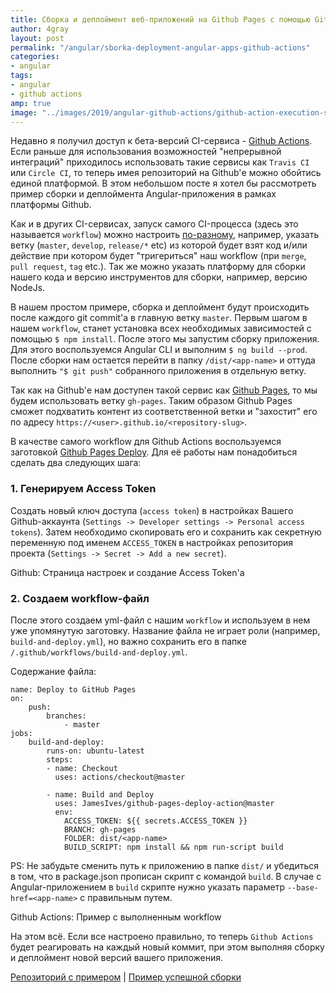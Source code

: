 ```yaml
---
title: Сборка и деплоймент веб-приложений на Github Pages с помощью Github Actions
author: 4gray
layout: post
permalink: "/angular/sborka-deployment-angular-apps-github-actions"
categories:
- angular
tags:
- angular
- github actions
amp: true
image: "../images/2019/angular-github-actions/github-action-execution-success.jpg"
---
```


Недавно я получил доступ к бета-версий CI-сервиса - [Github Actions](https://github.com/actions). Если раньше для использования возможностей "непрерывной интеграций" приходилось использовать такие сервисы как `Travis CI` или `Circle CI`, то теперь имея репозиторий на Github'е можно обойтись единой платформой. В этом небольшом посте я хотел бы рассмотреть пример сборки и деплоймента Angular-приложения в рамках платформы Github. 

Как и в других CI-сервисах, запуск самого CI-процесса (здесь это называется `workflow`) можно настроить [по-разному](https://help.github.com/en/articles/events-that-trigger-workflows), например, указать ветку (`master`, `develop`, `release/*` etc) из которой будет взят код и/или действие при котором будет "тригериться" наш workflow (при `merge`, `pull request`, `tag` etc.). Так же можно указать платформу для сборки нашего кода и версию инструментов для сборки, например, версию NodeJs. 

В нашем простом примере, сборка и деплоймент будут происходить после каждого git commit'a в главную ветку `master`.  Первым шагом в нашем `workflow`, станет установка всех необходимых зависимостей с помощью `$ npm install`. После этого мы запустим сборку приложения. Для этого воспользуемся Angular CLI и выполним `$ ng build --prod`. После сборки нам остается перейти в папку `/dist/<app-name>` и оттуда выполнить `"$ git push"` собранного приложения в отдельную ветку. 

Так как на Github'е нам доступен такой сервис как [Github Pages](https://pages.github.com/), то мы будем использовать ветку `gh-pages`. Таким образом Github Pages сможет подхватить контент из соответственной ветки и "захостит" его по адресу `https://<user>.github.io/<repository-slug>`. 

В качестве самого workflow для Github Actions воспользуемся заготовкой [Github Pages Deploy](https://github.com/JamesIves/github-pages-deploy-action). Для её работы нам понадобиться сделать два следующих шага:

### 1. Генерируем Access Token
Создать новый ключ доступа (`access token`) в настройках Вашего Github-аккаунта (`Settings -> Developer settings -> Personal access tokens`). Затем необходимо скопировать его и сохранить как секретную переменную под именем `ACCESS_TOKEN` в настройках репозитория проекта (`Settings -> Secret -> Add a new secret`).


<div class="center-image">
    <amp-img src="https://artslab.info/images/2019/angular-github-actions/github-action-execution-success.jpg" alt="Github: Страница настроек и создание Access Token" title="Github Settings - Accesss Token" width="802" height="432" layout="responsive"></amp-img>
    <figcaption>Github: Страница настроек и создание Access Token'а</figcaption>
</div>

### 2. Создаем workflow-файл
После этого создаем yml-файл с нашим `workflow` и используем в нем уже упомянутую заготовку. Название файла не играет роли (например, `build-and-deploy.yml`), но важно сохранить его в папке `/.github/workflows/build-and-deploy.yml`. 

Содержание файла:  
```
name: Deploy to GitHub Pages
on:
    push:
        branches:
            - master
jobs:
    build-and-deploy:
        runs-on: ubuntu-latest
        steps:
        - name: Checkout
          uses: actions/checkout@master

        - name: Build and Deploy
          uses: JamesIves/github-pages-deploy-action@master
          env:
            ACCESS_TOKEN: ${{ secrets.ACCESS_TOKEN }}
            BRANCH: gh-pages
            FOLDER: dist/<app-name>
            BUILD_SCRIPT: npm install && npm run-script build
```

PS: Не забудьте сменить путь к приложению в папке `dist/` и убедиться в том, что в package.json прописан скрипт с командой `build`. В случае с Angular-приложением в `build` скрипте нужно указать параметр `--base-href=<app-name>` с правильным путем.

<div class="center-image">
    <amp-img src="https://artslab.info/images/2019/angular-github-actions/github-action-execution-success.jpg" alt="Github Actions: Пример с выполненным workflow" title="Github Actions" width="802" height="407" layout="responsive"></amp-img>
    <figcaption>Github Actions: Пример с выполненным workflow</figcaption>
</div>

На этом всё. Если все настроено правильно, то теперь `Github Actions` будет реагировать на каждый новый коммит, при этом выполняя сборку и деплоймент новой версий вашего приложения.

[Репозиторий с примером](https://github.com/4gray/my-iptv-player-pwa/blob/master/.github/workflows/deploy-to-gh-pages.yml) | [Пример успешной сборки](https://github.com/4gray/my-iptv-player-pwa/commit/e05b7ebdfe58fe8b4bb8a169eaa8c0ab62947a32/checks?check_suite_id=253660159)

